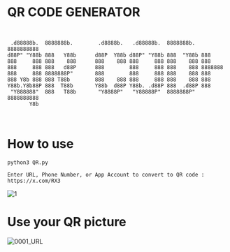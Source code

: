 # QR CODE GENERATOR

```


 .d88888b.  8888888b.        .d8888b.   .d88888b.  8888888b.  8888888888 
d88P" "Y88b 888   Y88b      d88P  Y88b d88P" "Y88b 888  "Y88b 888        
888     888 888    888      888    888 888     888 888    888 888        
888     888 888   d88P      888        888     888 888    888 8888888    
888     888 8888888P"       888        888     888 888    888 888        
888 Y8b 888 888 T88b        888    888 888     888 888    888 888        
Y88b.Y8b88P 888  T88b       Y88b  d88P Y88b. .d88P 888  .d88P 888        
 "Y888888"  888   T88b       "Y8888P"   "Y88888P"  8888888P"  8888888888 
       Y8b                                                               
                                                                         
                                                                                                                                     
```


# How to use

```
python3 QR.py

Enter URL, Phone Number, or App Account to convert to QR code : https://x.com/RX3 

```

![1](https://github.com/LeerBox/QR-Code-generator/assets/127865341/05357fa3-79dc-4a14-b550-2334e7735dce)



# Use your QR picture

![0001_URL](https://github.com/LeerBox/QR-Code-generator/assets/127865341/3fc3f2c2-e0b0-4d0c-922d-3b2a29003c12)

